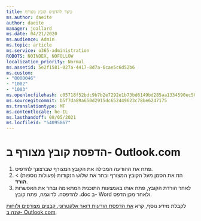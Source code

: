 ```yaml
---
title: כיצד להדפיס קובץ מצורף
ms.author: daeite
author: daeite
manager: joallard
ms.date: 04/21/2020
ms.audience: Admin
ms.topic: article
ms.service: o365-administration
ROBOTS: NOINDEX, NOFOLLOW
localization_priority: Normal
ms.assetid: 5e2f1581-027a-4417-8d7a-6cae5c6d52b6
ms.custom:
- "8000046"
- "1002"
- "1003"
ms.openlocfilehash: c05718f52bdc9b7b2e7292e1b73bd6149bd285aa1334590ec507f422acd56a11
ms.sourcegitcommit: b5f7da89a650d2915dc652449623c78be6247175
ms.translationtype: MT
ms.contentlocale: he-IL
ms.lasthandoff: 08/05/2021
ms.locfileid: "54095867"
---
```

# <a name="print-an-attachment-in-outlookcom"></a>הדפסת קובץ מצורף ב- Outlook.com

1. פתח את ההודעה המכילה את הקובץ המצורף שברצונך להדפיס.
2. הזז את הסמן מעל הקובץ המצורף ובחר את שלוש הנקודות (פעולות נוספות) > **הורד**.
3. לאחר הורדת הקובץ, פתח אותו באמצעות התוכנית המתאימה ובחר את האפשרות להדפסה. לדוגמה, פתח קובץ .doc ב- Word ולאחר מכן הדפס.

לקבלת מידע נוסף, קרא [את הדפסת הודעות דואר אלקטרוני, קבצים מצורפים ולוחות שנה ב- Outlook.com](https://support.office.com/article/c835b8e5-b310-4cab-ac15-b6eb95149855?wt.mc_id=Office_Outlook_com_Alchemy).